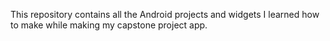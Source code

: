 This repository contains all the Android projects and widgets I learned how to make while making my capstone project app.
